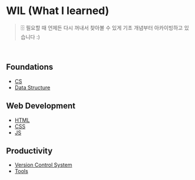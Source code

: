 # WIL (What I learned)

> 🗄️ 필요할 때 언제든 다시 꺼내서 찾아볼 수 있게 기초 개념부터 아카이빙하고 있습니다 :)

<br>

## Foundations

- [CS](https://github.com/jacenam/WIL-archive/tree/main/Foundations/CS)
- [Data Structure](https://github.com/jacenam/WIL-archive/tree/main/Foundations/Data%20Structure)

## Web Development

- [HTML](https://github.com/jacenam/WIL-archive/tree/main/Web%20Development/HTML)
- [CSS](https://github.com/jacenam/WIL-archive/tree/main/Web%20Development/CSS)
- [JS](https://github.com/jacenam/WIL-archive/tree/main/Web%20Development/JS)

## Productivity

- [Version Control System](https://github.com/jacenam/WIL-archive/tree/main/Productivity/Version%20Control%20System)
- [Tools](https://github.com/jacenam/WIL-archive/tree/main/Productivity/Tools)

